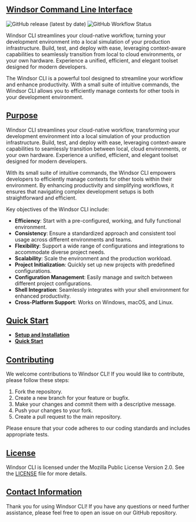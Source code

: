 ## [Windsor Command Line Interface](https://windsorcli.github.io)

![GitHub release (latest by date)](https://img.shields.io/github/v/release/windsorcli/cli)
![GitHub Workflow Status](https://img.shields.io/github/actions/workflow/status/windsorcli/cli/ci.yaml)

Windsor CLI streamlines your cloud-native workflow, turning your development environment into a local simulation of your production infrastructure. Build, test, and deploy with ease, leveraging context-aware capabilities to seamlessly transition from local to cloud environments, or your own hardware. Experience a unified, efficient, and elegant toolset designed for modern developers.

The Windsor CLI is a powerful tool designed to streamline your workflow and enhance productivity. With a small suite of intuitive commands, the Windsor CLI allows you to efficiently manage contexts for other tools in your development environment.

## [Purpose](#purpose)

Windsor CLI streamlines your cloud-native workflow, transforming your development environment into a local simulation of your production infrastructure. Build, test, and deploy with ease, leveraging context-aware capabilities to seamlessly transition between local, cloud environments, or your own hardware. Experience a unified, efficient, and elegant toolset designed for modern developers.

With its small suite of intuitive commands, the Windsor CLI empowers developers to efficiently manage contexts for other tools within their environment. By enhancing productivity and simplifying workflows, it ensures that navigating complex development setups is both straightforward and efficient.

Key objectives of the Windsor CLI include:

- **Efficiency**: Start with a pre-configured, working, and fully functional environment.
- **Consistency**: Ensure a standardized approach and consistent tool usage across different environments and teams.
- **Flexibility**: Support a wide range of configurations and integrations to accommodate diverse project needs.
- **Scalability**: Scale the environment and the production workload.
- **Project Initialization**: Quickly set up new projects with predefined configurations.
- **Configuration Management**: Easily manage and switch between different project configurations.
- **Shell Integration**: Seamlessly integrates with your shell environment for enhanced productivity.
- **Cross-Platform Support**: Works on Windows, macOS, and Linux.

## [Quick Start](#quick-start)

- **[Setup and Installation](./docs/install/install.md)**
- **[Quick Start](./docs/tutorial/quick-start.md)**


## [Contributing](#contributing)
We welcome contributions to Windsor CLI! If you would like to contribute, please follow these steps:

1. Fork the repository.
2. Create a new branch for your feature or bugfix.
3. Make your changes and commit them with a descriptive message.
4. Push your changes to your fork.
5. Create a pull request to the main repository.

Please ensure that your code adheres to our coding standards and includes appropriate tests.

## [License](#license)

Windsor CLI is licensed under the Mozilla Public License Version 2.0. See the [LICENSE](LICENSE) file for more details.


## [Contact Information](#contact-information)

Thank you for using Windsor CLI! If you have any questions or need further assistance, please feel free to open an issue on our GitHub repository.
